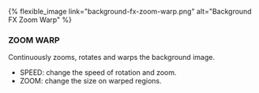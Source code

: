 ---
---
{% flexible_image link="background-fx-zoom-warp.png" alt="Background FX Zoom Warp" %}

### ZOOM WARP
Continuously zooms, rotates and warps the background image.

* SPEED: change the speed of rotation and zoom.
* ZOOM: change the size on warped regions.

